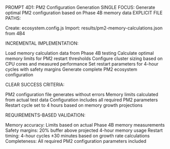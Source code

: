 PROMPT 4D1: PM2 Configuration Generation
SINGLE FOCUS: Generate optimal PM2 configuration based on Phase 4B memory data
EXPLICIT FILE PATHS:

Create: ecosystem.config.js
Import: results/pm2-memory-calculations.json from 4B4

INCREMENTAL IMPLEMENTATION:

Load memory calculation data from Phase 4B testing
Calculate optimal memory limits for PM2 restart thresholds
Configure cluster sizing based on CPU cores and measured performance
Set restart parameters for 4-hour cycles with safety margins
Generate complete PM2 ecosystem configuration

CLEAR SUCCESS CRITERIA:

PM2 configuration file generates without errors
Memory limits calculated from actual test data
Configuration includes all required PM2 parameters
Restart cycle set to 4 hours based on memory growth projections

REQUIREMENTS-BASED VALIDATION:

Memory accuracy: Limits based on actual Phase 4B memory measurements
Safety margins: 20% buffer above projected 4-hour memory usage
Restart timing: 4-hour cycles ±30 minutes based on growth rate calculations
Completeness: All required PM2 configuration parameters included